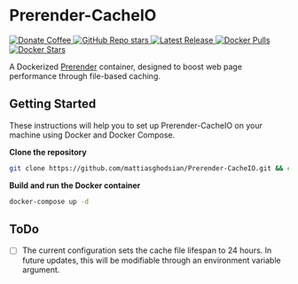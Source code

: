 # Prerender-CacheIO
<p>
    <a href="https://www.buymeacoffee.com/mattiasghodsian" target="_new">
        <img src="https://img.shields.io/badge/Donate-Coffee-blue?style=for-the-badge&amp;logo=buymeacoffee" alt="Donate Coffee">
    </a>
    <a href="https://github.com/mattiasghodsian/Prerender-CacheIO/stargazers" target="_new">
        <img alt="GitHub Repo stars" src="https://img.shields.io/github/stars/mattiasghodsian/Prerender-CacheIO?style=for-the-badge&logo=github&label=Stars&color=blue">
    </a>
    <a href="https://github.com/mattiasghodsian/Prerender-CacheIO/releases/latest" target="_new">
        <img alt="Latest Release" src="https://img.shields.io/github/v/release/mattiasghodsian/Prerender-CacheIO?style=for-the-badge&logo=github&label=Latest%20Release&color=blue">
    </a>
    <a href="https://hub.docker.com/r/rakma/prerender-cache-io" target="_new">
        <img alt="Docker Pulls" src="https://img.shields.io/docker/pulls/rakma/prerender-cache-io?style=for-the-badge&logo=docker&label=Pulls&color=blue">
    </a>
    <a href="https://hub.docker.com/r/rakma/prerender-cache-io/stars" target="_new">
        <img alt="Docker Stars" src="https://img.shields.io/docker/stars/rakma/prerender-cache-io?style=for-the-badge&logo=docker&label=Stars&color=blue">
    </a>
</p>

A Dockerized [Prerender](https://github.com/prerender/prerender) container, designed to boost web page performance through file-based caching.

## Getting Started

These instructions will help you to set up Prerender-CacheIO on your machine using Docker and Docker Compose.

**Clone the repository**

```bash
git clone https://github.com/mattiasghodsian/Prerender-CacheIO.git && cd Prerender-CacheIO
```

**Build and run the Docker container** 
```bash
docker-compose up -d
```

## ToDo
- [ ] The current configuration sets the cache file lifespan to 24 hours. In future updates, this will be modifiable through an environment variable argument.
